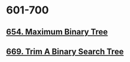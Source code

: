 # 601-700

## [654. Maximum Binary Tree](./654-maximum-binary-tree.md)

## [669. Trim A Binary Search Tree](./669-trim-a-binary-search-tree.md)
